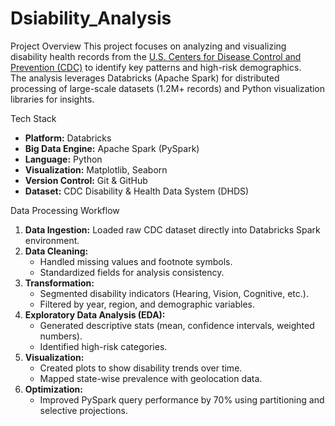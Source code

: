 # Dsiability_Analysis
Project Overview
This project focuses on analyzing and visualizing disability health records from the 
[U.S. Centers for Disease Control and Prevention (CDC)](https://www.cdc.gov/) to identify 
key patterns and high-risk demographics.  
The analysis leverages Databricks (Apache Spark) for distributed processing of 
large-scale datasets (1.2M+ records) and Python visualization libraries for insights.

Tech Stack
- **Platform:** Databricks  
- **Big Data Engine:** Apache Spark (PySpark)  
- **Language:** Python  
- **Visualization:** Matplotlib, Seaborn  
- **Version Control:** Git & GitHub  
- **Dataset:** CDC Disability & Health Data System (DHDS)

Data Processing Workflow
1. **Data Ingestion:** Loaded raw CDC dataset directly into Databricks Spark environment.  
2. **Data Cleaning:**  
   - Handled missing values and footnote symbols.  
   - Standardized fields for analysis consistency.  
3. **Transformation:**  
   - Segmented disability indicators (Hearing, Vision, Cognitive, etc.).  
   - Filtered by year, region, and demographic variables.  
4. **Exploratory Data Analysis (EDA):**  
   - Generated descriptive stats (mean, confidence intervals, weighted numbers).  
   - Identified high-risk categories.  
5. **Visualization:**  
   - Created plots to show disability trends over time.  
   - Mapped state-wise prevalence with geolocation data.  
6. **Optimization:**  
   - Improved PySpark query performance by 70% using partitioning and selective projections.
